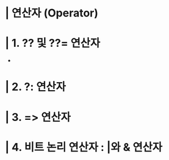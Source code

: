 # | 연산자 (Operator)
# | 1. ?? 및 ??= 연산자
- 

# | 2. ?: 연산자 

# | 3. => 연산자 


# | 4. 비트 논리 연산자 : |와 & 연산자